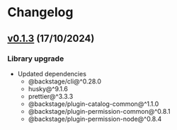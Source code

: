 # Changelog

## [v0.1.3](https://github.com/digital-ai/backstage-deploy/tree/dai-deploy-common/v0.1.3) (17/10/2024)

### Library upgrade

- Updated dependencies
  - @backstage/cli@^0.28.0
  - husky@^9.1.6
  - prettier@^3.3.3
  - @backstage/plugin-catalog-common@^1.1.0
  - @backstage/plugin-permission-common@^0.8.1
  - @backstage/plugin-permission-node@^0.8.4